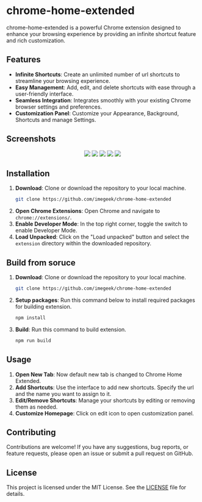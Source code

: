 # chrome-home-extended

chrome-home-extended is a powerful Chrome extension designed to enhance your browsing experience by providing an infinite shortcut feature and rich customization.

## Features

- **Infinite Shortcuts**: Create an unlimited number of url shortcuts to streamline your browsing experience.
- **Easy Management**: Add, edit, and delete shortcuts with ease through a user-friendly interface.
- **Seamless Integration**: Integrates smoothly with your existing Chrome browser settings and preferences.
- **Customization Panel**: Customize your Appearance, Background, Shortcuts and manage Settings.

## Screenshots

<div align="center">
<img src="https://github.com/imegeek/chrome-home-extended/assets/63346676/8535055f-680f-426e-8cdd-50671a19a527">

<img src="https://github.com/imegeek/chrome-home-extended/assets/63346676/4b1ec469-8385-4b39-9162-1f3207f85474">

<img src="https://github.com/imegeek/chrome-home-extended/assets/63346676/a9583d8a-8258-422b-9a63-88f4e2ad6489">

<img src="https://github.com/imegeek/chrome-home-extended/assets/63346676/6c13ea76-ce95-43f0-96cb-f0b076d3da74">

<img src="https://github.com/imegeek/chrome-home-extended/assets/63346676/d4f49255-c96f-4e20-8360-9e1725f8c652">

</div>

## Installation

1. **Download**: Clone or download the repository to your local machine.
   ```bash
   git clone https://github.com/imegeek/chrome-home-extended
   ```
2. **Open Chrome Extensions**: Open Chrome and navigate to `chrome://extensions/`.
3. **Enable Developer Mode**: In the top right corner, toggle the switch to enable Developer Mode.
4. **Load Unpacked**: Click on the "Load unpacked" button and select the `extension` directory within the downloaded repository.

## Build from soruce

1. **Download**: Clone or download the repository to your local machine.
   ```bash
   git clone https://github.com/imegeek/chrome-home-extended
   ```
2. **Setup packages**: Run this command below to install required packages for building extension.
   ```bash
   npm install
   ```
3. **Build**: Run this command to build extension.
   ```bash
   npm run build
   ```

## Usage

1. **Open New Tab**: Now default new tab is changed to Chrome Home Extended.
2. **Add Shortcuts**: Use the interface to add new shortcuts. Specify the url and the name you want to assign to it.
3. **Edit/Remove Shortcuts**: Manage your shortcuts by editing or removing them as needed.
4. **Customize Homepage**: Click on edit icon to open customization panel.

## Contributing

Contributions are welcome! If you have any suggestions, bug reports, or feature requests, please open an issue or submit a pull request on GitHub.

## License

This project is licensed under the MIT License. See the [LICENSE](https://github.com/imegeek/chrome-home-extended/blob/master/LICENSE) file for details.
